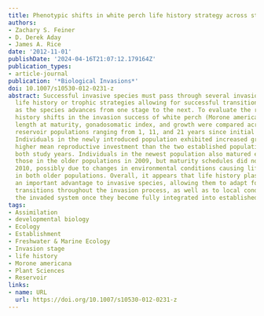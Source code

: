 ```yaml
---
title: Phenotypic shifts in white perch life history strategy across stages of invasion
authors:
- Zachary S. Feiner
- D. Derek Aday
- James A. Rice
date: '2012-11-01'
publishDate: '2024-04-16T21:07:12.179164Z'
publication_types:
- article-journal
publication: '*Biological Invasions*'
doi: 10.1007/s10530-012-0231-z
abstract: Successful invasive species must pass through several invasion stages, and
  life history or trophic strategies allowing for successful transitions may change
  as the species advances from one stage to the next. To evaluate the role of life
  history shifts in the invasion success of white perch (Morone americana), age and
  length at maturity, gonadosomatic index, and growth were compared across three invasive
  reservoir populations ranging from 1, 11, and 21 years since initial detection.
  Individuals in the newly introduced population exhibited increased growth and had
  higher mean reproductive investment than the two established populations across
  both study years. Individuals in the newest population also matured earlier than
  those in the older populations in 2009, but maturity schedules did not differ in
  2010, possibly due to changes in environmental conditions causing life history shifts
  in both older populations. Overall, it appears that life history plasticity confers
  an important advantage to invasive species, allowing them to adapt for successful
  transitions throughout the invasion process, as well as to local conditions within
  the invaded system once they become fully integrated into established communities.
tags:
- Assimilation
- developmental biology
- Ecology
- Establishment
- Freshwater & Marine Ecology
- Invasion stage
- life history
- Morone americana
- Plant Sciences
- Reservoir
links:
- name: URL
  url: https://doi.org/10.1007/s10530-012-0231-z
---
```

